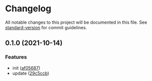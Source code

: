 # Changelog

All notable changes to this project will be documented in this file. See [standard-version](https://github.com/conventional-changelog/standard-version) for commit guidelines.

## 0.1.0 (2021-10-14)


### Features

* init ([af05687](https://github.com/iendeavor/vue-ditto/commit/af056879e1f283d9393ca56d8820da2bf8dfe126))
* update ([29c5ccb](https://github.com/iendeavor/vue-ditto/commit/29c5ccb4f357897d8b474fb38b7c398f5d36644a))
